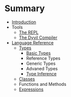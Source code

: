 # Summary

* [Introduction](README.md)
* Tools
   * [The REPL](repl.md)
   * [The Dyvil Compiler](dyvil-compiler.md)
* [Language Reference](language-reference.md)
   * [Types](types.md)
       * [Basic Types](basic-types.md)
       * Reference Types
       * Generic Types
       * Advaned Types
       * [Type Inference](type-inference.md)
   * [Classes](classes.md)
   * Functions and Methods
   * [Expressions](expressions.md)

